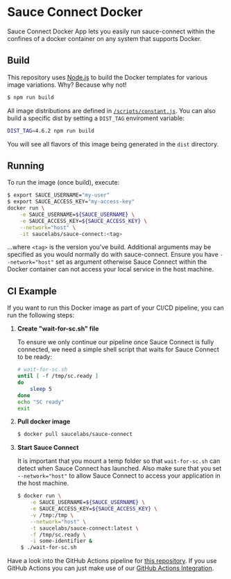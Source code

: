 Sauce Connect Docker
====================

Sauce Connect Docker App lets you easily run sauce-connect within the confines of a docker container on any system that supports Docker. 

## Build

This repository uses [Node.js](https://nodejs.org/en/) to build the Docker templates for various image variations. Why? Because why not!

```sh
$ npm run build
```

All image distributions are defined in [`/scripts/constant.js`](https://github.com/saucelabs/sauce-connect-docker/blob/5591268e7ce7f00a7cf8bf82846ba065f30fbdb1/scripts/constants.js#L5). You can also build a specific dist by setting a `DIST_TAG` enviroment variable:

```sh
DIST_TAG=4.6.2 npm run build
```

You will see all flavors of this image being generated in the `dist` directory.

## Running

To run the image (once build), execute:

```sh
$ export SAUCE_USERNAME="my-user"
$ export SAUCE_ACCESS_KEY="my-access-key"
docker run \
    -e SAUCE_USERNAME=${SAUCE_USERNAME} \
    -e SAUCE_ACCESS_KEY=${SAUCE_ACCESS_KEY} \
    --network="host" \
    -it saucelabs/sauce-connect:<tag>
```

...where `<tag>` is the version you've build. Additional arguments may be specified as you would normally do with sauce-connect. Ensure you have `--network="host"` set as argument otherwise Sauce Connect within the Docker container can not access your local service in the host machine.

## CI Example

If you want to run this Docker image as part of your CI/CD pipeline, you can run the following steps:

1. __Create "wait-for-sc.sh" file__

   To ensure we only continue our pipeline once Sauce Connect is fully connected, we need a simple shell script that waits for Sauce Connect to be ready:
   ```sh
   # wait-for-sc.sh
   until [ -f /tmp/sc.ready ]
   do
       sleep 5
   done
   echo "SC ready"
   exit
   ```

1. __Pull docker image__
   ```sh
   $ docker pull saucelabs/sauce-connect
   ```

1. __Start Sauce Connect__

   It is important that you mount a temp folder so that `wait-for-sc.sh` can detect when Sauce Connect has launched. Also make sure that you set `--network="host"` to allow Sauce Connect to access your application in the host machine.
   ```sh
   $ docker run \
       -e SAUCE_USERNAME=${SAUCE_USERNAME} \
       -e SAUCE_ACCESS_KEY=${SAUCE_ACCESS_KEY} \
       -v /tmp:/tmp \
       --network="host" \
       -t saucelabs/sauce-connect:latest \
       -f /tmp/sc.ready \
       -i some-identifier &
    $ ./wait-for-sc.sh
    ```

Have a look into the GitHub Actions pipeline for [this repository](https://github.com/saucelabs/sauce-connect-docker/blob/master/.github/workflows/pipeline.yml). If you use GitHub Actions you can just make use of our [GitHub Actions Integration](https://github.com/saucelabs/sauce-connect-action).